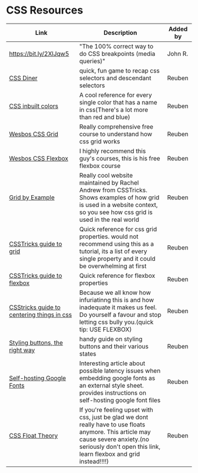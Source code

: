 # CSS Resources


| Link | Description | Added by |
| -------- | -------- | -------- |
|https://bit.ly/2XlJqw5 |"The 100% correct way to do CSS breakpoints (media queries)" |John R. |
| [CSS Diner](https://flukeout.github.io/)| quick, fun game to recap css selectors and descendant selectors| Reuben|
| [CSS inbuilt colors](http://colours.neilorangepeel.com/)|A cool reference for every single color that has a name in css(There's a lot more than red and blue)|Reuben|
|[Wesbos CSS Grid](https://cssgrid.io/)|Really comprehensive free course to understand how css grid works|Reuben|
|[Wesbos CSS Flexbox](https://flexbox.io/)|I highly recommend this guy's courses, this is his free flexbox course|Reuben|
|[Grid by Example](https://gridbyexample.com/learn/)|Really cool website maintained by Rachel Andrew from CSSTricks. Shows examples of how grid is used in a website context, so you see how css grid is used in the real world|Reuben|
|[CSSTricks guide to grid](https://css-tricks.com/snippets/css/complete-guide-grid/)|Quick reference for css grid properties. would not recommend using this as a tutorial, its a list of every single property and it could be overwhelming at first|Reuben|
|[CSSTricks guide to flexbox](https://css-tricks.com/snippets/css/a-guide-to-flexbox/)| Quick reference for flexbox properties|Reuben|
|[CSStricks guide to centering things in css](https://css-tricks.com/centering-css-complete-guide/)|Because we all know how infuriatinng this is and how inadequate it makes us feel. Do yourself a favour and stop letting css bully you.(quick tip: USE FLEXBOX)|Reuben|
|[Styling buttons, the right way](https://fvsch.com/styling-buttons/)|handy guide on styling buttons and their various states|Reuben|
|[Self-hosting Google Fonts](https://medium.com/clio-calliope/making-google-fonts-faster-aadf3c02a36d)|Interesting article about possible latency issues when embedding google fonts as an external style sheet. provides instructions on self-hosting google font files|Reuben|
|[CSS Float Theory](https://www.smashingmagazine.com/2007/05/css-float-theory-things-you-should-know/)| If you're feeling upset with css, just be glad we dont really have to use floats anymore. This article may cause severe anxiety.(no seriously don't open this link, learn flexbox and grid instead!!!!)|Reuben|
